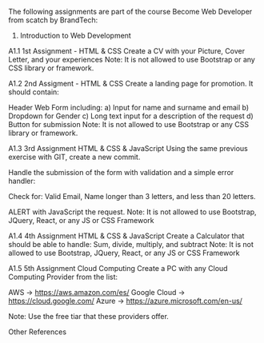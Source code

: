 The following assignments are part of the course Become Web Developer from scatch by BrandTech:

1. Introduction to Web Development

A1.1    1st Assignment - HTML & CSS
Create a CV with your Picture, Cover Letter, and your experiences
Note: It is not allowed to use Bootstrap or any CSS library or framework.

A1.2 2nd Assigment - HTML & CSS
Create a landing page for promotion. It should contain:

Header
Web Form including:
a) Input for name and surname and email
b) Dropdown for Gender
c) Long text input for a description of the request
d) Button for submission
Note: It is not allowed to use Bootstrap or any CSS library or framework.

A1.3  3rd Assignment HTML & CSS & JavaScript
Using the same previous exercise with GIT, create a new commit.

Handle the submission of the form with validation and a simple error handler:

Check for: Valid Email, Name longer than 3 letters, and less than 20 letters.

ALERT with JavaScript the request.
Note: It is not allowed to use Bootstrap, JQuery, React, or any JS or CSS Framework

A1.4  4th Assignment HTML & CSS & JavaScript
Create a Calculator that should be able to handle:
Sum, divide, multiply, and subtract
Note: It is not allowed to use Bootstrap, JQuery, React, or any JS or CSS Framework

A1.5 5th Assignment Cloud Computing
Create a PC with any Cloud Computing Provider from the list:

AWS -> https://aws.amazon.com/es/
Google Cloud -> https://cloud.google.com/
Azure -> https://azure.microsoft.com/en-us/

Note: Use the free tiar that these providers offer.

Other References
